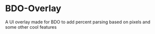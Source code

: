 # BDO-Overlay
A UI overlay made for BDO to add percent parsing based on pixels and some other cool features
